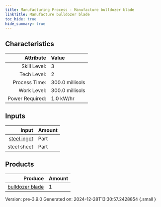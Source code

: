```yaml
---
title: Manufacturing Process - Manufacture bulldozer blade
linkTitle: Manufacture bulldozer blade
toc_hide: true
hide_summary: true
---
```



## Characteristics

| Attribute      | Value |
|--------:|:------|
|Skill Level:|3|
|Tech Level:|2|
|Process Time:|300.0 millisols|
|Work Level:|300.0 millisols|
|Power Required:|1.0 kW/hr|

## Inputs

| Input      | Amount |
|--------:|:------|
|[steel ingot](/docs/definitions/part/steel-ingot)|Part|2|
|[steel sheet](/docs/definitions/part/steel-sheet)|Part|2|

## Products


| Produce      | Amount |
|--------:|:------|
|[bulldozer blade](/docs/definitions/part/bulldozer-blade)|1|


Version: pre-3.9.0 Generated on: 2024-12-28T13:30:57.2428854
{.small }

